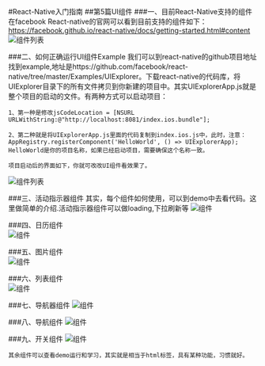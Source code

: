 



#React-Native入门指南
##第5篇UI组件
###一、目前React-Native支持的组件
	在facebook React-native的官网可以看到目前支持的组件如下：
	https://facebook.github.io/react-native/docs/getting-started.html#content
![组件列表](5_1.png)

###二、如何正确运行UI组件Example
	我们可以到react-native的github项目地址找到example,地址是https://github.com/facebook/react-native/tree/master/Examples/UIExplorer。下载react-native的代码库，将UIExplorer目录下的所有文件拷贝到你新建的项目中。其实UIExplorerApp.js就是整个项目的启动的文件。有两种方式可以启动项目：
	
	1、第一种是修改jsCodeLocation = [NSURL URLWithString:@"http://localhost:8081/index.ios.bundle"];
	
	2、第二种就是将UIExplorerApp.js里面的代码复制到index.ios.js中，此时，注意：
	AppRegistry.registerComponent('HelloWorld', () => UIExplorerApp);
	HelloWorld是你的项目名称，如果已经启动项目，需要确保这个名称一致。
	
	项目启动后的界面如下，你就可改改UI组件看效果了。
![组件列表](5_2.png)

###三、活动指示器组件
	其实，每个组件如何使用，可以到demo中去看代码。这里做简单的介绍.活动指示器组件可以做loading,下拉刷新等
![组件](5_3.png)	

###四、日历组件	
![组件](5_4.png)	

###五、图片组件	
![组件](5_5.png)	


###六、列表组件	
![组件](5_6.png)	

###七、导航器组件
![组件](5_7.png)	


###八、导航组件
![组件](5_8.png)	


###九、开关组件
![组件](5_9.png)	

	其余组件可以查看demo运行和学习，其实就是相当于html标签，具有某种功能，习惯就好。

